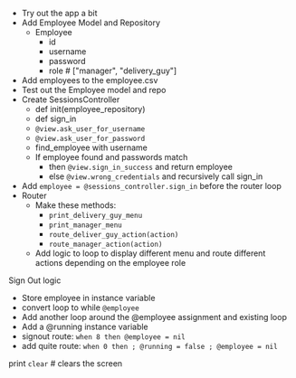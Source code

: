 - Try out the app a bit
- Add Employee Model and Repository
  - Employee
    - id
    - username
    - password
    - role # ["manager", "delivery_guy"]
- Add employees to the employee.csv
- Test out the Employee model and repo
- Create SessionsController
  - def init(employee_repository)
  - def sign_in
  - `@view.ask_user_for_username`
  - `@view.ask_user_for_password`
  - find_employee with username
  - If employee found and passwords match
    - then `@view.sign_in_success` and return employee
    - else `@view.wrong_credentials` and recursively call sign_in
- Add `employee = @sessions_controller.sign_in` before the router loop
- Router
  - Make these methods:
    - `print_delivery_guy_menu`
    - `print_manager_menu`
    - `route_deliver_guy_action(action)`
    - `route_manager_action(action)`
  - Add logic to loop to display different menu and route different actions depending on the employee role

Sign Out logic
- Store employee in instance variable
- convert loop to while `@employee`
- Add another loop around the @employee assignment and existing loop
- Add a @running instance variable
- signout route: `when 8 then @employee = nil`
- add quite route: `when 0 then ; @running = false ; @employee = nil` 

print `clear` # clears the screen
